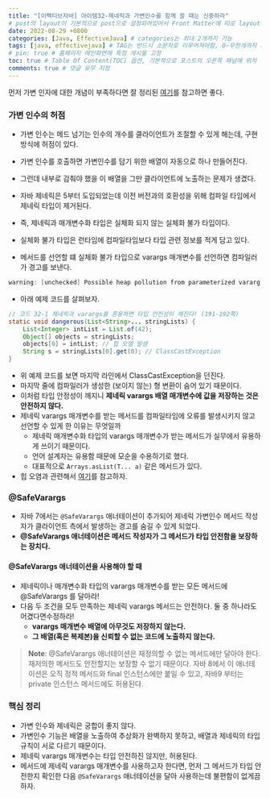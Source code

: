 ```yaml
---
title: "[이펙티브자바] 아이템32-제네릭과 가변인수를 함께 쓸 때는 신중하라"
# post의 layout이 기본적으로 post으로 설정되어있어서 Front Matter에 따로 layout변수를 만들어 주지 않아도 된다.
date: 2022-08-29 +0800
categories: [Java, EffectiveJava] # categories는 최대 2개까지 가능
tags: [java, effectivejava] # TAG는 반드시 소문자로 이루어져야함, 0~무한개까지 지정 가능
# pin: true # 홈페이지 메인화면에 특정 게시물 고정
toc: true # Table Of Content(TOC) 옵션, 기본적으로 포스트의 오른쪽 패널에 위치
comments: true # 댓글 유무 지정
---
```


먼저 가변 인자에 대한 개념이 부족하다면 잘 정리된 [여기](https://sleepyeyes.tistory.com/29)를 참고하면 좋다.

### 가변 인수의 허점
- 가변 인수는 메드 넘기는 인수의 개수를 클라이언트가 조절할 수  있게 해는데, 구현 방식에 허점이 있다. 
- 가변 인수를 호출하면 가변인수를 담기 위한 배열이 자동으로 하나 만들어진다.
- 그런데 내부로 감춰야 했을 이 배열을 그만 클라이언트에 노출하는 문제가 생겼다.

- 자바 제네릭은 5부터 도입되었는데 이전 버전과의 호환성을 위해 컴파일 타임에서 제네릭 타입이 제거된다.
- 즉, 제네릭과 매개변수화 타입은 실체화 되지 않는 실체화 불가 타입이다.
- 실체화 불가 타입은 런타임에 컴파일타임보다 타입 관련 정보를 적게 담고 있다.
- 메서드를 선언할 떄 실체화 불가 타입으로 varargs 매개변수를 선언하면 컴파일러가 경고를 보낸다.

```java
warning: [unchecked] Possible heap pollution from parameterized vararg type List<String>
```

- 아래 예제 코드를 살펴보자.

```java
// 코드 32-1 제네릭과 varargs를 혼용하면 타입 안전성이 깨진다! (191-192쪽)
static void dangerous(List<String>... stringLists) {
    List<Integer> intList = List.of(42);
    Object[] objects = stringLists;
    objects[0] = intList; // 힙 오염 발생
    String s = stringLists[0].get(0); // ClassCastException
}
```

- 위 예제 코드를 보면 마지막 라인에서 ClassCastException을 던진다.
- 마지막 줄에 컴파일러가 생성한 (보이지 않는) 형 변환이 숨어 있기 때문이다.
- 이처럼 타입 안정성이 깨지니 <b>제네릭 varargs 배열 매개변수에 값을 저장하는 것은 안전하지 않다.</b>
- 제네릭 varargs 매개변수를 받는 메서드를 컴파일타임에 오류를 발생시키지 않고 선언할 수 있게 한 이유는 무엇일까
    - 제네릭 매개변수화 타입의 varargs 매개변수가 받는 메서드가 실무에서 유용하게 쓰이기 때문이다.
    - 언어 설계자는 유용함 때문에 모순을 수용하기로 했다.
    - 대표적으로 `Arrays.asList(T... a)` 같은 메서드가 있다.
- 힙 오염과 관련해서 [여기](https://parkadd.tistory.com/130)를 참고하자.

### @SafeVarargs
- 자바 7에서는 `@SafeVarargs` 애너테이션이 추가되어 제네릭 가변인수 메서드 작성자가 클라이언트 측에서 발생하는 경고를 숨길 수 있게 되었다.
- <b>@SafeVarargs 애너테이션은 메서드 작성자가 그 메서드가 타입 안전함을 보장하는 장치다.</b>

#### @SafeVarargs 애너테이션을 사용해야 할 때
- 제네릭이나 매개변수화 타입의 varargs 매개변수를 받는 모든 메서드에 @SafeVarargs 를 달아라!
- 다음 두 조건을 모두 만족하는 제네릭 varargs 메서드는 안전하다. 둘 중 하나라도 어겼다면수정하라!
    - <b>varargs 매개변수 배열에 아무것도 저장하지 않는다.</b>
    - <b>그 배열(혹은 복제본)을 신뢰할 수 없는 코드에 노출하지 않는다.</b>

> **Note**: @SafeVarargs 애너테이션은 재정의할 수 없는 메서드에만 달아야 한다. 재저의한 메서드도 안전할지는 보장할 수 없기 때문이다. 자바 8에서 이 애너테이션은 오직 정적 메서드와 final 인스턴스에만 붙일 수 있고, 자바9 부터는 private 인스턴스 메서드에도 허용된다.

### 핵심 정리
- 가변 인수와 제네릭은 궁합이 좋지 않다.
- 가변인수 기능은 배열을 노출하여 추상화가 완벽하지 못하고, 배열과 제네릭의 타입규칙이 서로 다르기 때문이다.
- 제네릭 varargs 매개변수는 타입 안전하진 않지만, 허용된다.
- 메서드에 제네릭 varargs 매개변수를 사용하고자 한다면, 먼저 그 메서드가 타입 안전한지 확인한 다음 `@SafeVarargs` 애너테이션을 달아 사용하는데 불편함이 없게끔하자.

